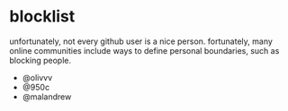 # blocklist
unfortunately, not every github user is a nice person. fortunately, many online communities include ways to define personal boundaries, such as blocking people.


- @olivvv
- @950c
- @malandrew
